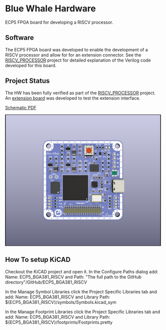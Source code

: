 # Blue Whale Hardware
ECP5 FPGA board for developing a RISCV processor.

## Software
The ECP5 FPGA board was developed to enable the development of a RISCV processor and allow for for an extension connector. See the [RISCV_PROCESSOR](https://github.com/gildobjanschi/RISCV_PROCESSOR) project for detailed explanation of the Verilog code developed for this board.

## Project Status
The HW has been fully verified as part of the [RISCV_PROCESSOR](https://github.com/gildobjanschi/RISCV_PROCESSOR) project. An [extension board](https://github.com/gildobjanschi/ECP5_BGA381_RISCV_EXT)  was developed to test the extension interface. 

[Schematic PDF](https://github.com/gildobjanschi/ECP5_BGA381_RISCV/blob/main/ECP5_board.pdf)

![Blue Whale 3D view](https://github.com/gildobjanschi/ECP5_BGA381_RISCV/blob/main/ECP5.png)

## How To setup KiCAD
Checkout the KiCAD project and open it. In the Configure Paths dialog add: Name: ECP5_BGA381_RISCV and Path: "The full path to the GitHub directory"/GitHub/ECP5_BGA381_RISCV

In the Manage Symbol Libraries click the Project Specific Libraries tab and add: Name: ECP5_BGA381_RISCV and Library Path: ${ECP5_BGA381_RISCV}/symbols/Symbols.kicad_sym

In the Manage Footprint Libraries click the Project Specific Libraries tab and add: Name: ECP5_BGA381_RISCV and Library Path: ${ECP5_BGA381_RISCV}/footprints/Footprints.pretty
